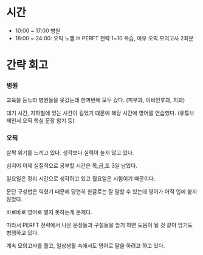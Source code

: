 # 시간
- 10:00 ~ 17:00 병원 
- 18:00 ~ 24:00: 오픽 노잼 ih PERFT 전략 1~10 복습, 여우 오픽 모의고사 2회분

# 간략 회고

### 병원

교육을 듣느라 병원들을 못갔는데 한꺼번에 모두 갔다. (피부과, 이비인후과, 치과)

대기 시간, 지하철에 있는 시간이 길었기 떄문에 해당 시간에 영어를 연습했다. (유튜브 제인서 오픽 핵심 문장 암기 등)

### 오픽

살짝 위기를 느끼고 있다. 생각보다 실력이 늘지 않고 있다.

심지어 이제 실질적으로 공부할 시간은 목,금,토 3일 남았다.

일요일은 정리 시간으로 생각하고 있고 월요일은 시험이기 때문이다.

문단 구성법은 익혔기 때문에 당연히 한글로는 잘 말할 수 있는데 영어가 아직 입에 붙지 않았다.

바로바로 영어로 뱉지 못하는게 문제다.

따라서 PERFT 전략에서 나온 문장들과 구절들을 암기 하면 도움이 될 것 같아 암기도 병행하고 있다.

계속 모의고사를 풀고, 일상생활 속에서도 영어로 말을 하려고 하고 있다.